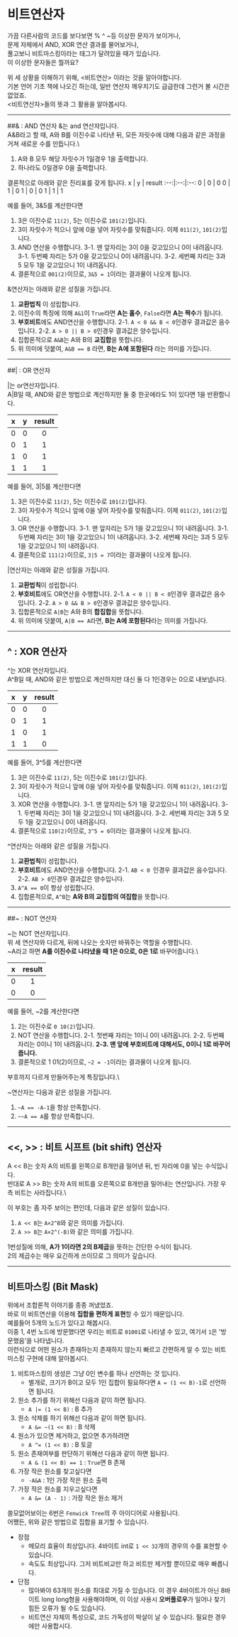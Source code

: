 비트연산자
=========================
가끔 다른사람의 코드를 보다보면 % ^ ~등 이상한 문자가 보이거나,\
문제 자체에서 AND, XOR 연산 결과를 물어보거나,\
풀고보니 비트마스킹이라는 태그가 달려있을 때가 있습니다.\
이 이상한 문자들은 뭘까요?

위 세 상황을 이해하기 위해, <비트연산> 이라는 것을 알아야합니다.\
기본 언어 기초 책에 나오긴 하는데, 일반 연산자 깨우치기도 급급한데 그런거 볼 시간은 없었죠.\
<비트연산자>들의 뜻과 그 활용을 알아봅시다.

------------------
##& : AND 연산자
&는 and 연산자입니다.\
A&B라고 할 때, A와 B를 이진수로 나타낸 뒤, 모든 자릿수에 대해 다음과 같은 과정을 거쳐 새로운 수를 만듭니다.\
1. A와 B 모두 해당 자릿수가 1일경우 1을 출력합니다.
2. 하나라도 0일경우 0을 출력합니다.
   
결론적으로 아래와 같은 진리표를 갖게 됩니다.
x | y | result
:--:|:--:|:--:
0 | 0 | 0
0 | 1 | 0
1 | 0 | 0
1 | 1 | 1

예를 들어, 3&5를 계산한다면
1. 3은 이진수로 ```11(2)```, 5는 이진수로 ```101(2)```입니다.
2. 3이 자릿수가 적으니 앞에 0을 넣어 자릿수를 맞춰줍니다. 이제 ```011(2)```, ```101(2)```입니다.
3. AND 연산을 수행합니다.
3-1. 맨 앞자리는 3이 0을 갖고있으니 0이 내려옵니다.
3-1. 두번째 자리는 5가 0을 갖고있으니 0이 내려옵니다.
3-2. 세번째 자리는 3과 5 모두 1을 갖고있으니 1이 내려옵니다.
4. 결론적으로 ```001(2)```이므로, ```3&5 = 1```이라는 결과물이 나오게 됩니다.

&연산자는 아래와 같은 성질을 가집니다.
1. **교환법칙** 이 성립합니다.
2. 이진수의 특징에 의해 ```A&1```이 ```True```라면 **A는 홀수**, ```False```라면 **A는 짝수**가 됩니다.
3. **부호비트**에도 AND연산을 수행합니다.
   2-1. ```A < 0 && B < 0```인경우 결과값은 음수입니다.
   2-2. ```A > 0 || B > 0```인경우 결과값은 양수입니다. 
4. 집합론적으로 ```A&B```는 A와 B의 **교집합**을 뜻합니다.
5. 위 의미에 덧붙여, ```A&B == B``` 라면, **B는 A에 포함된다** 라는 의미를 가집니다.

------------------
##\| : OR 연산자

|는 or연산자입니다.\
A|B일 때, AND와 같은 방법으로 계산하지만 둘 중 한곳에라도 1이 있다면 1을 반환합니다.

x | y | result
:--:|:--:|:--:
0 | 0 | 0
0 | 1 | 1
1 | 0 | 1
1 | 1 | 1

예를 들어, 3|5를 계산한다면
1. 3은 이진수로 ```11(2)```, 5는 이진수로 ```101(2)```입니다.
2. 3이 자릿수가 적으니 앞에 0을 넣어 자릿수를 맞춰줍니다. 이제 ```011(2)```, ```101(2)```입니다.
3. OR 연산을 수행합니다.
3-1. 맨 앞자리는 5가 1을 갖고있으니 1이 내려옵니다.
3-1. 두번째 자리는 3이 1을 갖고있으니 1이 내려옵니다.
3-2. 세번째 자리는 3과 5 모두 1을 갖고있으니 1이 내려옵니다.
4. 결론적으로 ```111(2)```이므로, ```3|5 = 7```이라는 결과물이 나오게 됩니다.

|연산자는 아래와 같은 성질을 가집니다.
1. **교환법칙**이 성립합니다.
2. **부호비트**에도 OR연산을 수행합니다.
   2-1. ```A < 0 || B < 0```인경우 결과값은 음수입니다.
   2-2. ```A > 0 && B > 0```인경우 결과값은 양수입니다.
3. 집합론적으로 ```A|B```는 A와 B의 **합집합**을 뜻합니다.
4. 위 의미에 덧붙여, ```A|B == A```라면, **B는 A에 포함된다**라는 의미를 가집니다.

------------
## ^ : XOR 연산자

^는 XOR 연산자입니다.\
A^B일 때, AND와 같은 방법으로 계산하지만 대신 둘 다 1인경우는 0으로 내보냅니다.

x | y | result
:--:|:--:|:--:
0 | 0 | 0
0 | 1 | 1
1 | 0 | 1
1 | 1 | 0

예를 들어, 3^5를 계산한다면
1. 3은 이진수로 ```11(2)```, 5는 이진수로 ```101(2)```입니다.
2. 3이 자릿수가 적으니 앞에 0을 넣어 자릿수를 맞춰줍니다. 이제 ```011(2)```, ```101(2)```입니다.
3. XOR 연산을 수행합니다.
3-1. 맨 앞자리는 5가 1을 갖고있으니 1이 내려옵니다.
3-1. 두번째 자리는 3이 1을 갖고있으니 1이 내려옵니다.
3-2. 세번째 자리는 3과 5 모두 1을 갖고있으니 0이 내려옵니다.
4. 결론적으로 ```110(2)```이므로, ```3^5 = 6```이라는 결과물이 나오게 됩니다.

^연산자는 아래와 같은 성질을 가집니다.
1. **교환법칙**이 성립합니다.
2. **부호비트**에도 AND연산을 수행합니다.
   2-1. ```AB < 0 ```인경우 결과값은 음수입니다.
   2-2. ```AB > 0```인경우 결과값은 양수입니다.
3. ```A^A == 0```이 항상 성립합니다.
4. 집합론적으로, ```A^B```는 **A와 B의 교집합의 여집합**을 뜻합니다.

-------------
##~ : NOT 연산자

~는 NOT 연산자입니다.\
위 세 연산자와 다르게, 뒤에 나오는 숫자만 바꿔주는 역할을 수행합니다.\
~A라고 하면 **A를 이진수로 나타냈을 때 1은 0으로, 0은 1로** 바꾸어줍니다.\

x | result
:--:|:--:
0 | 1
0 | 0

예를 들어, ~2를 계산한다면
1. 2는 이진수로 ```0 10(2)```입니다.
2. NOT 연산을 수행합니다.
2-1. 첫번째 자리는 1이니 0이 내려옵니다.
2-2. 두번째 자리는 0이니 1이 내려옵니다.
**2-3. 맨 앞에 부호비트에 대해서도, 0이니 1로 바꾸어줍니다.**
3. 결론적으로 1 01(2)이므로, ```~2 = -1```이라는 결과물이 나오게 됩니다.

부호까지 다르게 만들어주는게 특징입니다.\

~연산자는 다음과 같은 성질을 가집니다.
1. ```~A == -A-1```을 항상 만족합니다.
2. ```~~A == A```를 항상 만족합니다.

-----------
## <<, >> : 비트 시프트 (bit shift) 연산자

A << B는 숫자 A의 비트를 왼쪽으로 B개만큼 밀어낸 뒤, 빈 자리에 0을 넣는 수식입니다.\
반대로 A >> B는 숫자 A의 비트를 오른쪽으로 B개만큼 밀어내는 연산입니다. 가장 우측 비트는 사라집니다.\

이 부호는 좀 자주 보이는 편인데, 다음과 같은 성질이 있습니다.
1. ```A << B```는 ```A×2^B```와 같은 의미를 가집니다.
2. ```A >> B```는 ```A×2^(-B)```와 같은 의미를 가집니다.

1번성질에 의해, **A가 1이라면 2의 B제곱**을 뜻하는 간단한 수식이 됩니다.\
2의 제곱수는 매우 요긴하게 쓰이므로 그 의미가 깊습니다.

-----------
## 비트마스킹 (Bit Mask)

위에서 조합론적 이야기를 종종 꺼냈었죠.\
바로 이 비트연산을 이용해 **집합을 편하게 표현**할 수 있기 때문입니다.\
예를들어 5개의 노드가 있다고 해봅시다.\
이중 1, 4번 노드에 방문했다면 우리는 비트로 ```01001```로 나타낼 수 있고, 여기서 ```1```은 '방문했음'을 나타냅니다.\
이런식으로 어떤 원소가 존재하는지 존재하지 않는지 빠르고 간편하게 알 수 있는 비트미스킹 구현에 대해 알아봅시다.

1. 비트마스킹의 생성은 그냥 0인 변수를 하나 선언하는 것 입니다.
   - 별개로, 크기가 B이고 모두 1인 집합이 필요하다면
    ```A = (1 << B)-1```로 선언하면 됩니다.
2. 원소 추가를 하기 위해선 다음과 같이 하면 됩니다.
   - ```A |= (1 << B)``` : B 추가
3. 원소 삭제를 하기 위해선 다음과 같이 하면 됩니다.
   - ```A &= ~(1 << B)``` : B 삭제
4. 원소가 있으면 제거하고, 없으면 추가하려면
   - ```A ^= (1 << B)``` : B 토글
5. 원소 존재여부를 판단하기 위해선 다음과 같이 하면 됩니다.
   - ```A & (1 << B) == 1``` : ```True```면 B 존재
6. 가장 작은 원소를 찾고싶다면
   - ```-A&A``` : 1인 가장 작은 원소 출력
7. 가장 작은 원소를 지우고싶다면
   - ```A &= (A - 1)``` : 가장 작은 원소 제거

쓸모없어보이는 6번은 ```Fenwick Tree```의 주 아이디어로 사용됩니다.\
어쨌든, 위와 같은 방법으로 집합을 표기할 수 있습니다.
 - 장점
    - 메모리 효율이 최상입니다. 4바이트 int로 ```1 << 32```개의 경우의 수를 표현할 수 있습니다.
    - 속도도 최상입니다. 그저 비트비교만 하고 비트만 제거할 뿐이므로 매우 빠릅니다.
 - 단점
   - 많아봐야 63개의 원소를 최대로 가질 수 있습니다. 이 경우 4바이트가 아닌 8바이트 long long형을 사용해야하며, 이 이상 사용시 **오버플로우**가 일어나 찾기 힘든 오류가 될 수도 있습니다.
   - 비트연산 자체의 특성으로, 코드 가독성이 박살이 날 수 있습니다. 필요한 경우에만 사용합시다.